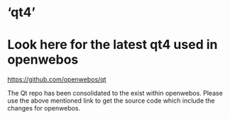 # ‘qt4’

# Look here for the latest qt4 used in openwebos
https://github.com/openwebos/qt

The Qt repo has been consolidated to the exist within openwebos.
Please use the above mentioned link to get the source code which include the changes for openwebos.
